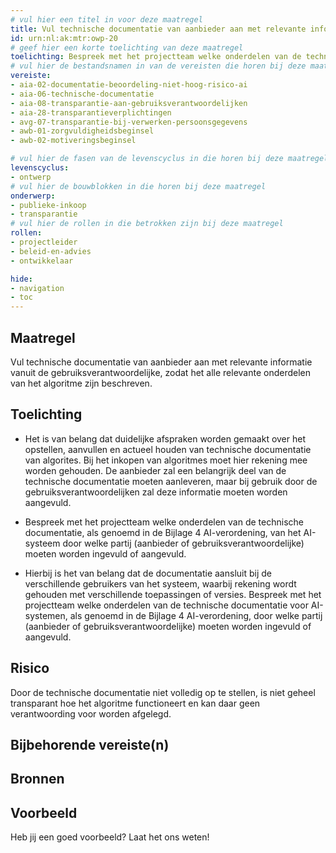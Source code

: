 ```yaml
---
# vul hier een titel in voor deze maatregel
title: Vul technische documentatie van aanbieder aan met relevante informatie vanuit de gebruiksverantwoordelijke. 
id: urn:nl:ak:mtr:owp-20
# geef hier een korte toelichting van deze maatregel
toelichting: Bespreek met het projectteam welke onderdelen van de technische documentatie (zoals genoemd in de AI-verordening) van het algoritme door wie moeten worden ingevuld. 
# vul hier de bestandsnamen in van de vereisten die horen bij deze maatregel
vereiste:
- aia-02-documentatie-beoordeling-niet-hoog-risico-ai
- aia-06-technische-documentatie
- aia-08-transparantie-aan-gebruiksverantwoordelijken
- aia-28-transparantieverplichtingen 
- avg-07-transparantie-bij-verwerken-persoonsgegevens
- awb-01-zorgvuldigheidsbeginsel
- awb-02-motiveringsbeginsel

# vul hier de fasen van de levenscyclus in die horen bij deze maatregel
levenscyclus:
- ontwerp
# vul hier de bouwblokken in die horen bij deze maatregel
onderwerp:
- publieke-inkoop
- transparantie
# vul hier de rollen in die betrokken zijn bij deze maatregel
rollen:
- projectleider
- beleid-en-advies
- ontwikkelaar

hide:
- navigation
- toc
---
```


<!-- Let op! onderstaande regel met 'tags' niet weghalen! Deze maakt automatisch de knopjes op basis van de metadata  -->
<!-- tags -->
## Maatregel

Vul technische documentatie van aanbieder aan met relevante informatie vanuit de gebruiksverantwoordelijke, zodat het alle relevante onderdelen van het algoritme zijn beschreven.

## Toelichting

- Het is van belang dat duidelijke afspraken worden gemaakt over het opstellen, aanvullen en actueel houden van technische documentatie van algorites. Bij het inkopen van algoritmes moet hier rekening mee worden gehouden. De aanbieder zal een belangrijk deel van de technische documentatie moeten aanleveren, maar bij gebruik door de gebruiksverantwoordelijken zal deze informatie moeten worden aangevuld. 

- Bespreek met het projectteam welke onderdelen van de technische documentatie, als genoemd in de Bijlage 4 AI-verordening, van het AI-systeem door welke partij (aanbieder of gebruiksverantwoordelijke) moeten worden ingevuld of aangevuld. 

- Hierbij is het van belang dat de documentatie aansluit bij de verschillende gebruikers van het systeem, waarbij rekening wordt gehouden met verschillende toepassingen of versies. Bespreek met het projectteam welke onderdelen van de technische documentatie voor AI-systemen, als genoemd in de Bijlage 4 AI-verordening, door welke partij (aanbieder of gebruiksverantwoordelijke) moeten worden ingevuld of aangevuld. 

## Risico 
<!-- vul hier het specifieke risico in dat kan worden gemitigeerd met behulp van deze maatregel -->
Door de technische documentatie niet volledig op te stellen, is niet geheel transparant hoe het algoritme functioneert en kan daar geen verantwoording voor worden afgelegd.    

## Bijbehorende vereiste(n)

<!-- list_vereisten_on_maatregelen_page -->

## Bronnen


## Voorbeeld

Heb jij een goed voorbeeld? Laat het ons weten!

